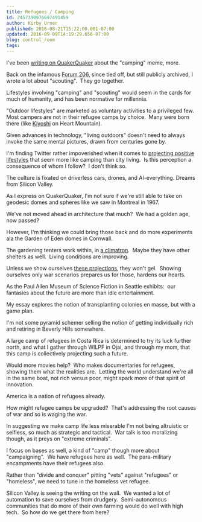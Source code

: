 ```yaml
---
title: Refugees / Camping
id: 2457390976697491459
author: Kirby Urner
published: 2016-08-21T15:22:00.001-07:00
updated: 2016-09-09T14:19:29.656-07:00
blog: control_room
tags: 
---
```


I've been [writing on QuakerQuaker](http://www.quakerquaker.org/profiles/blogs/offering-refuge-to-the-world-s-weary) about the "camping" meme, more.

Back on the infamous [Forum 206](http://mathforum.org/kb/forum.jspa?forumID=206&start=0), since tied off, but still publicly archived, I wrote a lot about "scouting".  They go together.

Lifestyles involving "camping" and "scouting" would seem in the cards for much of humanity, and has been normative for millennia.

"Outdoor lifestyles" are marketed as voluntary activities to a privileged few.  Most campers are not in their refugee camps by choice.  Many were born there (like [Kiyoshi](http://www.grunch.net/synergetics/kiyoshi.html) on Heart Mountain).

Given advances in technology, "living outdoors" doesn't need to always invoke the same mental pictures, drawn from centuries gone by.

I'm finding Twitter rather impoverished when it comes to [projecting positive lifestyles](http://worldgame.blogspot.com/2015/09/developments.html) that seem more like camping than city living.  Is this perception a consequence of whom I follow?  I don't think so.

The culture is fixated on driverless cars, drones, and AI-everything. Dreams from Silicon Valley.

As I express on QuakerQuaker, I'm not sure if we're still able to take on geodesic domes and spheres like we saw in Montreal in 1967.

We've not moved ahead in architecture that much?  We had a golden age, now passed?

However, I'm thinking we could bring those back and do more experiments ala the Garden of Eden domes in Cornwall.

The gardening tenters work within, in [a climatron](http://mybizmo.blogspot.com/2015/04/climatron.html).  Maybe they have other shelters as well.  Living conditions are improving.

Unless we show ourselves [these projections](http://mybizmo.blogspot.com/2009/01/about-habitats.html), they won't gel.  Showing ourselves only war scenarios prepares us for those, hardens our hearts.

As the Paul Allen Museum of Science Fiction in Seattle exhibits:  our fantasies about the future are more than idle entertainment.

My essay explores the notion of transplanting colonies en masse, but with a game plan.

I'm not some pyramid schemer selling the notion of getting individually rich and retiring in Beverly Hills somewhere.

A large camp of refugees in Costa Rica is determined to try its luck further north, and what I gather through WILPF in Ojai, and through my mom, that this camp is collectively projecting such a future.

Would more movies help?  Who makes documentaries for refugees, showing them what the realities are.  Letting the world understand we're all in the same boat, not rich versus poor, might spark more of that spirit of innovation.

America is a nation of refugees already.

How might refugee camps be upgraded?  That's addressing the root causes of war and so is waging the war.

In suggesting we make camp life less miserable I'm not being altruistic or selfless, so much as strategic and tactical.  War talk is too moralizing though, as it preys on "extreme criminals".

I focus on bases as well, a kind of "camp" though more about "campaigning".  We have refugees here as well.  The para-military encampments have their refugees also.

Rather than "divide and conquer" pitting "vets" against "refugees" or "homeless", we need to tune in the homeless vet refugee.

Silicon Valley is seeing the writing on the wall.  We wanted a lot of automation to save ourselves from drudgery.  Semi-autonomous communities that do more of their own farming would do well with high tech.  So how do we get there from here? 

[](https://www.flickr.com/photos/kirbyurner/28502730574/in/dateposted-public/)